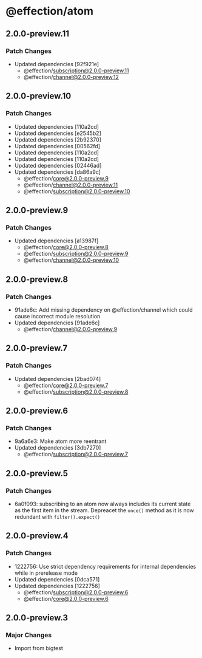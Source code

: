 # @effection/atom

## 2.0.0-preview.11

### Patch Changes

- Updated dependencies [92f921e]
  - @effection/subscription@2.0.0-preview.11
  - @effection/channel@2.0.0-preview.12

## 2.0.0-preview.10

### Patch Changes

- Updated dependencies [110a2cd]
- Updated dependencies [e2545b2]
- Updated dependencies [2b92370]
- Updated dependencies [00562fd]
- Updated dependencies [110a2cd]
- Updated dependencies [110a2cd]
- Updated dependencies [02446ad]
- Updated dependencies [da86a9c]
  - @effection/core@2.0.0-preview.9
  - @effection/channel@2.0.0-preview.11
  - @effection/subscription@2.0.0-preview.10

## 2.0.0-preview.9

### Patch Changes

- Updated dependencies [a13987f]
  - @effection/core@2.0.0-preview.8
  - @effection/subscription@2.0.0-preview.9
  - @effection/channel@2.0.0-preview.10

## 2.0.0-preview.8

### Patch Changes

- 91ade6c: Add missing dependency on @effection/channel which could cause incorrect module resolution
- Updated dependencies [91ade6c]
  - @effection/channel@2.0.0-preview.9

## 2.0.0-preview.7

### Patch Changes

- Updated dependencies [2bad074]
  - @effection/core@2.0.0-preview.7
  - @effection/subscription@2.0.0-preview.8

## 2.0.0-preview.6

### Patch Changes

- 9a6a6e3: Make atom more reentrant
- Updated dependencies [3db7270]
  - @effection/subscription@2.0.0-preview.7

## 2.0.0-preview.5

### Patch Changes

- 6a0f093: subscribing to an atom now always includes its current state as the
  first item in the stream. Depreacet the `once()` method as it is now
  redundant with `filter().expect()`

## 2.0.0-preview.4

### Patch Changes

- 1222756: Use strict dependency requirements for internal dependencies while in prerelease mode
- Updated dependencies [0dca571]
- Updated dependencies [1222756]
  - @effection/subscription@2.0.0-preview.6
  - @effection/core@2.0.0-preview.6

## 2.0.0-preview.3

### Major Changes

- Import from bigtest
